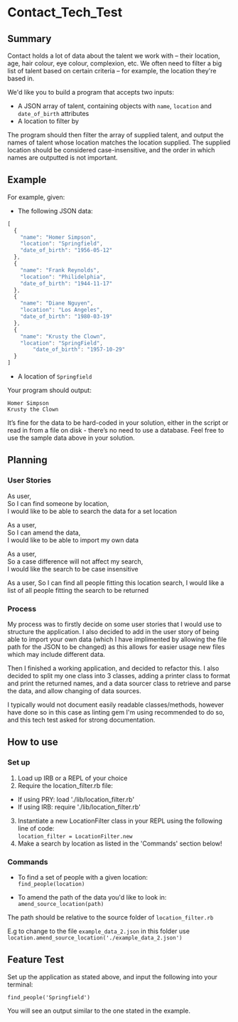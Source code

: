 # Contact_Tech_Test

## Summary

Contact holds a lot of data about the talent we work with – their location, age, hair colour, eye colour, complexion, etc. We often need to filter a big list of talent based on certain criteria – for example, the location they're based in.

We'd like you to build a program that accepts two inputs:

- A JSON array of talent, containing objects with `name`, `location` and `date_of_birth` attributes
- A location to filter by

The program should then filter the array of supplied talent, and output the names of talent whose location matches the location supplied. The supplied location should be considered case-insensitive, and the order in which names are outputted is not important.

## Example

For example, given:

- The following JSON data:

```jsx  
[  
  {  
    "name": "Homer Simpson",  
    "location": "Springfield",  
    "date_of_birth": "1956-05-12"  
  },  
  {  
    "name": "Frank Reynolds",  
    "location": "Philidelphia",  
    "date_of_birth": "1944-11-17"  
  },  
  {  
    "name": "Diane Nguyen",  
    "location": "Los Angeles",  
    "date_of_birth": "1980-03-19"  
  },  
  {  
    "name": "Krusty the Clown",  
    "location": "SpringField",  
		"date_of_birth": "1957-10-29"  
  }  
]  
```

- A location of `Springfield`

Your program should output:

```  
Homer Simpson  
Krusty the Clown  
```  

It’s fine for the data to be hard-coded in your solution, either in the script or read in from a file on disk - there’s no need to use a database. Feel free to use the sample data above in your solution.

## Planning
### User Stories

As user,  
So I can find someone by location,  
I would like to be able to search the data for a set location

As a user,  
So I can amend the data,  
I would like to be able to import my own data 

As a user,  
So a case difference will not affect my search,  
I would like the search to be case insensitive

As a user,
So I can find all people fitting this location search,
I would like a list of all people fitting the search to be returned

### Process

My process was to firstly decide on some user stories that I would use to structure the application. I also decided to add in the user story of being able to import your own data (which I have implimented by allowing the file path for the JSON to be changed) as this allows for easier usage new files which may include different data.

Then I finished a working application, and decided to refactor this. I also decided to split my one class into 3 classes, adding a printer class to format and print the returned names, and a data sourcer class to retrieve and parse the data, and allow changing of data sources.

I typically would not document easily readable classes/methods, however have done so in this case as linting gem I'm using recommended to do so, and this tech test asked for strong documentation.

## How to use
### Set up
1. Load up IRB or a REPL of your choice   
2. Require the location_filter.rb file:  
  - If using PRY: load './lib/location_filter.rb'  
  - If using IRB: require './lib/location_filter.rb'  
3. Instantiate a new LocationFilter class in your REPL using the following line of code:  
`location_filter = LocationFilter.new`
4. Make a search by location as listed in the 'Commands' section below!

### Commands
- To find a set of people with a given location:  
`find_people(location)`

- To amend the path of the data you'd like to look in:  
`amend_source_location(path)`  

The path should be relative to the source folder of `location_filter.rb`  

E.g to change to the file `example_data_2.json` in this folder use `location.amend_source_location('./example_data_2.json')`

## Feature Test
Set up the application as stated above, and input the following into your terminal:

`find_people('Springfield')`

You will see an output similar to the one stated in the example.